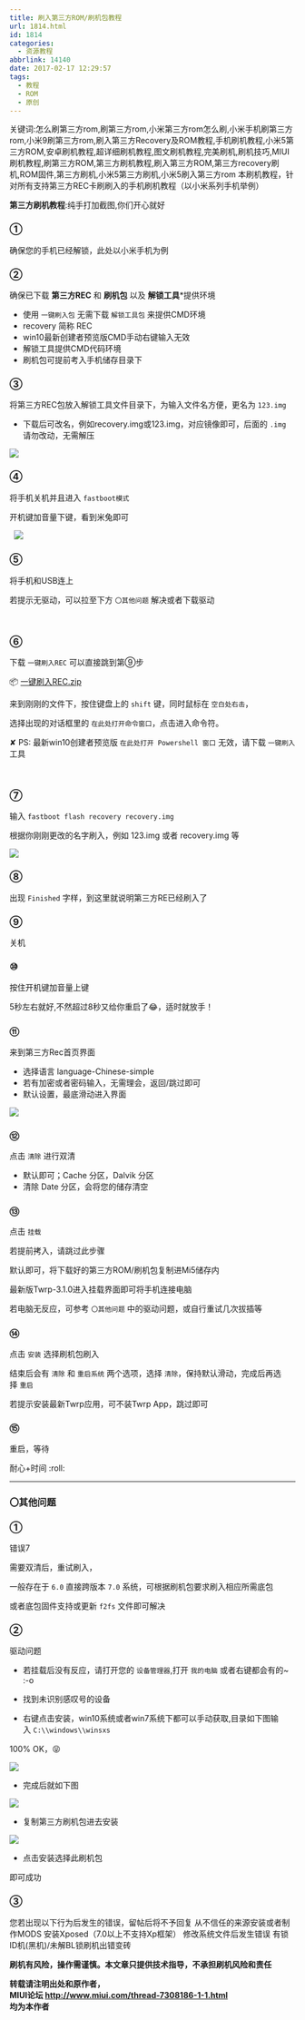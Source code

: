 ```yaml
---
title: 刷入第三方ROM/刷机包教程
url: 1814.html
id: 1814
categories:
  - 资源教程
abbrlink: 14140
date: 2017-02-17 12:29:57
tags:
  - 教程
  - ROM
  - 原创
---
```


关键词:怎么刷第三方rom,刷第三方rom,小米第三方rom怎么刷,小米手机刷第三方rom,小米9刷第三方rom,刷入第三方Recovery及ROM教程,手机刷机教程,小米5第三方ROM,安卓刷机教程,超详细刷机教程,图文刷机教程,完美刷机,刷机技巧,MIUI刷机教程,刷第三方ROM,第三方刷机教程,刷入第三方ROM,第三方recovery刷机,ROM固件,第三方刷机,小米5第三方刷机,小米5刷入第三方rom 本刷机教程，针对所有支持第三方REC卡刷刷入的手机刷机教程（以小米系列手机举例）

**第三方刷机教程**:纯手打加截图,你们开心就好

### ①
确保您的手机已经解锁，此处以小米手机为例

### ②
确保已下载 **第三方REC** 和 **刷机包** 以及 **解锁工具***提供环境

* 使用 `一键刷入包` 无需下载 `解锁工具包` 来提供CMD环境
* recovery 简称 REC
* win10最新创建者预览版CMD手动右键输入无效
* 解锁工具提供CMD代码环境
* 刷机包可提前考入手机储存目录下

### ③
将第三方REC包放入解锁工具文件目录下，为输入文件名方便，更名为 `123.img`

* 下载后可改名，例如recovery.img或123.img，对应镜像即可，后面的 `.img` 请勿改动，无需解压

![](https://kuoxo.com/images/2019/09/001.png)

### ④
将手机关机并且进入 `fastboot模式`

开机键加音量下键，看到米兔即可

  ![](https://kuoxo.com/images/2019/09/002.png)

### ⑤
将手机和USB连上

若提示无驱动，可以拉至下方 `〇其他问题` 解决或者下载驱动

 

### ⑥
下载 `一键刷入REC` 可以直接跳到第⑨步

📦 [一键刷入REC.zip](https://kuoxo.com/images/2019/09/一键刷入REC.zip)

来到刚刚的文件下，按住键盘上的 `shift` 键，同时鼠标在 `空白处右击`，

选择出现的对话框里的 `在此处打开命令窗口`，点击进入命令符。

✘ PS: 最新win10创建者预览版 `在此处打开 Powershell 窗口` 无效，请下载 `一键刷入` 工具

 

### ⑦
输入 `fastboot flash recovery recovery.img`

根据你刚刚更改的名字刷入，例如 123.img 或者 recovery.img 等

![](https://kuoxo.com/images/2019/09/003.png)

### ⑧
出现 `Finished` 字样，到这里就说明第三方RE已经刷入了

### ⑨
关机

### ⑩
按住开机键加音量上键

5秒左右就好,不然超过8秒又给你重启了😂，适时就放手！

### ⑪
来到第三方Rec首页界面

* 选择语言 language-Chinese-simple
* 若有加密或者密码输入，无需理会，返回/跳过即可
* 默认设置，最底滑动进入界面

![](https://kuoxo.com/images/2019/09/004.png)

### ⑫
点击 `清除` 进行双清

* 默认即可；Cache 分区，Dalvik 分区
* 清除 Date 分区，会将您的储存清空

### ⑬

点击 `挂载`

若提前拷入，请跳过此步骤

默认即可，将下载好的第三方ROM/刷机包复制进Mi5储存内

最新版Twrp-3.1.0进入挂载界面即可将手机连接电脑

若电脑无反应，可参考 `〇其他问题` 中的驱动问题，或自行重试几次拔插等

### ⑭
点击 `安装` 选择刷机包刷入

结束后会有 `清除` 和 `重启系统` 两个选项，选择 `清除`，保持默认滑动，完成后再选择 `重启`

若提示安装最新Twrp应用，可不装Twrp App，跳过即可

### ⑮
重启，等待

耐心+时间 :roll:

---
### 〇其他问题

### ①
错误7

需要双清后，重试刷入，

一般存在于 `6.0` 直接跨版本 `7.0` 系统，可根据刷机包要求刷入相应所需底包

或者底包固件支持或更新 `f2fs` 文件即可解决

### ②
驱动问题

* 若挂载后没有反应，请打开您的 `设备管理器`,打开 `我的电脑` 或者右键都会有的~ :-o

* 找到未识别感叹号的设备

 * 右键点击安装，win10系统或者win7系统下都可以手动获取,目录如下图输入 `C:\\windows\\winsxs`

100% OK，😝

![](https://kuoxo.com/images/2019/09/005.png)

* 完成后就如下图

![](https://kuoxo.com/images/2019/09/006.png)


* 复制第三方刷机包进去安装

![](https://kuoxo.com/images/2019/09/007.png)

* 点击安装选择此刷机包

即可成功


### ③
您若出现以下行为后发生的错误，留帖后将不予回复 从不信任的来源安装或者制作MODS 安装Xposed（7.0以上不支持Xp框架） 修改系统文件后发生错误 有锁ID机(黑机)/未解BL锁刷机出错变砖


**刷机有风险，操作需谨慎。本文章只提供技术指导，不承担刷机风险和责任**

**转载请注明出处和原作者，  
MIUI论坛 http://www.miui.com/thread-7308186-1-1.html   
均为本作者**